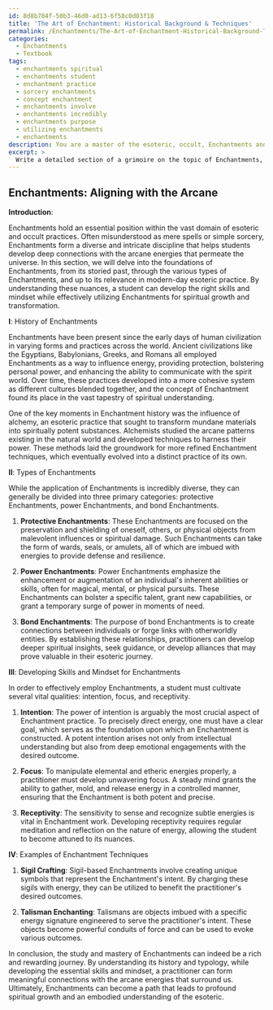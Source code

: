 ```yaml
---
id: 8d8b784f-50b3-46d0-ad13-6f58c0d03f18
title: 'The Art of Enchantment: Historical Background & Techniques'
permalink: /Enchantments/The-Art-of-Enchantment-Historical-Background-Techniques/
categories:
  - Enchantments
  - Textbook
tags:
  - enchantments spiritual
  - enchantments student
  - enchantment practice
  - sorcery enchantments
  - concept enchantment
  - enchantments involve
  - enchantments incredibly
  - enchantments purpose
  - utilizing enchantments
  - enchantments
description: You are a master of the esoteric, occult, Enchantments and education, you have written many textbooks on the subject in ways that provide students with rich and deep understanding of the subject. You are being asked to write textbook-like sections on a topic and you do it with full context, explainability, and reliability in accuracy to the true facts of the topic at hand, in a textbook style that a student would easily be able to learn from, in a rich, engaging, and contextual way. Always include relevant context (such as formulas and history), related concepts, and in a way that someone can gain deep insights from.
excerpt: > 
  Write a detailed section of a grimoire on the topic of Enchantments, exploring its history, types, and purpose in the world of occult and esoteric practices. Include key information on how a student can develop the appropriate skills and mindset to effectively utilize Enchantments and examples of specific techniques that may be practiced and mastered.
---
```


## Enchantments: Aligning with the Arcane

**Introduction**:

Enchantments hold an essential position within the vast domain of esoteric and occult practices. Often misunderstood as mere spells or simple sorcery, Enchantments form a diverse and intricate discipline that helps students develop deep connections with the arcane energies that permeate the universe. In this section, we will delve into the foundations of Enchantments, from its storied past, through the various types of Enchantments, and up to its relevance in modern-day esoteric practice. By understanding these nuances, a student can develop the right skills and mindset while effectively utilizing Enchantments for spiritual growth and transformation.

**I**: History of Enchantments

Enchantments have been present since the early days of human civilization in varying forms and practices across the world. Ancient civilizations like the Egyptians, Babylonians, Greeks, and Romans all employed Enchantments as a way to influence energy, providing protection, bolstering personal power, and enhancing the ability to communicate with the spirit world. Over time, these practices developed into a more cohesive system as different cultures blended together, and the concept of Enchantment found its place in the vast tapestry of spiritual understanding.

One of the key moments in Enchantment history was the influence of alchemy, an esoteric practice that sought to transform mundane materials into spiritually potent substances. Alchemists studied the arcane patterns existing in the natural world and developed techniques to harness their power. These methods laid the groundwork for more refined Enchantment techniques, which eventually evolved into a distinct practice of its own.

**II**: Types of Enchantments

While the application of Enchantments is incredibly diverse, they can generally be divided into three primary categories: protective Enchantments, power Enchantments, and bond Enchantments.

1. **Protective Enchantments**: These Enchantments are focused on the preservation and shielding of oneself, others, or physical objects from malevolent influences or spiritual damage. Such Enchantments can take the form of wards, seals, or amulets, all of which are imbued with energies to provide defense and resilience.

2. **Power Enchantments**: Power Enchantments emphasize the enhancement or augmentation of an individual's inherent abilities or skills, often for magical, mental, or physical pursuits. These Enchantments can bolster a specific talent, grant new capabilities, or grant a temporary surge of power in moments of need.

3. **Bond Enchantments**: The purpose of bond Enchantments is to create connections between individuals or forge links with otherworldly entities. By establishing these relationships, practitioners can develop deeper spiritual insights, seek guidance, or develop alliances that may prove valuable in their esoteric journey.

**III**: Developing Skills and Mindset for Enchantments

In order to effectively employ Enchantments, a student must cultivate several vital qualities: intention, focus, and receptivity.

1. **Intention**: The power of intention is arguably the most crucial aspect of Enchantment practice. To precisely direct energy, one must have a clear goal, which serves as the foundation upon which an Enchantment is constructed. A potent intention arises not only from intellectual understanding but also from deep emotional engagements with the desired outcome.

2. **Focus**: To manipulate elemental and etheric energies properly, a practitioner must develop unwavering focus. A steady mind grants the ability to gather, mold, and release energy in a controlled manner, ensuring that the Enchantment is both potent and precise.

3. **Receptivity**: The sensitivity to sense and recognize subtle energies is vital in Enchantment work. Developing receptivity requires regular meditation and reflection on the nature of energy, allowing the student to become attuned to its nuances.

**IV**: Examples of Enchantment Techniques

1. **Sigil Crafting**: Sigil-based Enchantments involve creating unique symbols that represent the Enchantment's intent. By charging these sigils with energy, they can be utilized to benefit the practitioner's desired outcomes.

2. **Talisman Enchanting**: Talismans are objects imbued with a specific energy signature engineered to serve the practitioner's intent. These objects become powerful conduits of force and can be used to evoke various outcomes.

In conclusion, the study and mastery of Enchantments can indeed be a rich and rewarding journey. By understanding its history and typology, while developing the essential skills and mindset, a practitioner can form meaningful connections with the arcane energies that surround us. Ultimately, Enchantments can become a path that leads to profound spiritual growth and an embodied understanding of the esoteric.
